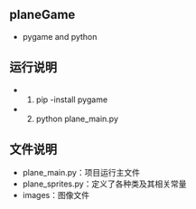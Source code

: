 ## planeGame
- pygame and python 

## 运行说明
- 1. pip -install pygame
- 2. python plane_main.py

## 文件说明
- plane_main.py：项目运行主文件
- plane_sprites.py：定义了各种类及其相关常量
- images：图像文件
